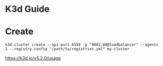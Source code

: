 # K3d Guide

# Create
```
k3d cluster create --api-port 6550 -p "8081:80@loadbalancer" --agents 2 --registry-config "/path/to/registries.yml" my-cluster
```

https://k3d.io/v5.2.0/usage


